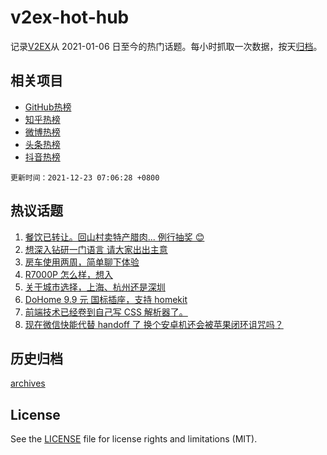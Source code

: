 # v2ex-hot-hub

 记录[V2EX](https://www.v2ex.com/)从 2021-01-06 日至今的热门话题。每小时抓取一次数据，按天[归档](archives)。
 
 ## 相关项目

- [GitHub热榜](https://github.com/lonnyzhang423/github-hot-hub)
- [知乎热榜](https://github.com/lonnyzhang423/zhihu-hot-hub)
- [微博热榜](https://github.com/lonnyzhang423/weibo-hot-hub)
- [头条热榜](https://github.com/lonnyzhang423/toutiao-hot-hub)
- [抖音热榜](https://github.com/lonnyzhang423/douyin-hot-hub)


 `更新时间：2021-12-23 07:06:28 +0800`

## 热议话题

1. [餐饮已转让。回山村卖特产腊肉... 例行抽奖 😊](https://www.v2ex.com/t/823774)
1. [想深入钻研一门语言 请大家出出主意](https://www.v2ex.com/t/823731)
1. [房车使用两周，简单聊下体验](https://www.v2ex.com/t/823657)
1. [R7000P 怎么样，想入](https://www.v2ex.com/t/823732)
1. [关于城市选择，上海、杭州还是深圳](https://www.v2ex.com/t/823794)
1. [DoHome 9.9 元 国标插座，支持 homekit](https://www.v2ex.com/t/823689)
1. [前端技术已经卷到自己写 CSS 解析器了。](https://www.v2ex.com/t/823665)
1. [现在微信快能代替 handoff 了 换个安卓机还会被苹果闭环诅咒吗？](https://www.v2ex.com/t/823723)

## 历史归档

[archives](archives)

## License

See the [LICENSE](LICENSE) file for license rights and limitations (MIT).
